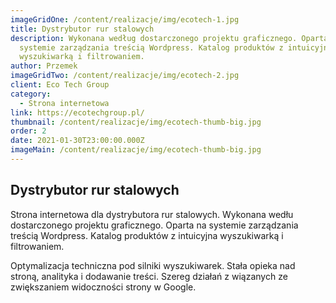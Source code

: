 ```yaml
---
imageGridOne: /content/realizacje/img/ecotech-1.jpg
title: Dystrybutor rur stalowych
description: Wykonana według dostarczonego projektu graficznego. Oparta na
  systemie zarządzania treścią Wordpress. Katalog produktów z intuicyjna
  wyszukiwarką i filtrowaniem.
author: Przemek
imageGridTwo: /content/realizacje/img/ecotech-2.jpg
client: Eco Tech Group
category:
  - Strona internetowa
link: https://ecotechgroup.pl/
thumbnail: /content/realizacje/img/ecotech-thumb-big.jpg
order: 2
date: 2021-01-30T23:00:00.000Z
imageMain: /content/realizacje/img/ecotech-thumb-big.jpg
---
```


## Dystrybutor rur stalowych

Strona internetowa dla dystrybutora rur stalowych. Wykonana wedłu dostarczonego projektu graficznego. Oparta na systemie zarządzania treścią Wordpress. Katalog produktów z intuicyjna wyszukiwarką i filtrowaniem. 

Optymalizacja techniczna pod silniki wyszukiwarek. Stała opieka nad stroną, analityka i dodawanie treści. Szereg działań z wiązanych ze zwiększaniem widoczności strony w Google.

